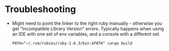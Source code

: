 # Troubleshooting

- Might need to point the linker to the right ruby manually - otherwise you get "Incompatible Library Version" errors. Typically happens when using an IDE with one set of env variables, and a console with a different set.
    ```
    PATH="~/.rvm/rubies/ruby-2.6.3/bin:$PATH" cargo build
    ```
